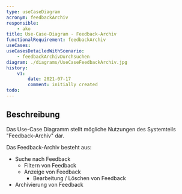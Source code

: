 ```yaml
---
type: useCaseDiagram
acronym: feedbackArchiv
responsible: 
    - ako
title: Use-Case-Diagram - Feedback-Archiv
functionalRequirement: feedbackArchiv
useCases:
useCasesDetailedWithScenario:
    - feedbackArchivDurchsuchen
diagram: ./diagrams/UseCaseFeedbackArchiv.jpg
history:
    v1:
        date: 2021-07-17
        comment: initially created
todo:  
---
```


## Beschreibung

Das Use-Case Diagramm stellt mögliche Nutzungen des Systemteils "Feedback-Archiv" dar.

Das Feedback-Archiv besteht aus:
* Suche nach Feedback
  * Filtern von Feedback
  * Anzeige von Feedback
    * Bearbeitung / Löschen von Feedback
* Archivierung von Feedback

